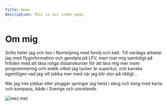```yaml
---
Title: Home
Description: This is our index page.
---
```


Om mig
==========================


Sofie heter jag och bor i Norrköping med familj och katt. Till vardags arbetar jag med flyginformation och geodata på LFV, men roar mig samtidigt på fritiden med att läsa roliga distanskurser för att lära mig mer inom programmering och webb vilket jag tycker är superkul, och kanske egentligen vad jag vill jobba mer med när jag blir stor på riktigt...

När jag inte jobbar eller pluggar springer jag helst i skog och berg med karta och kompass, både i Sverige och utomlands.

![me](%assets_url%/img/jag.webp){.me}

